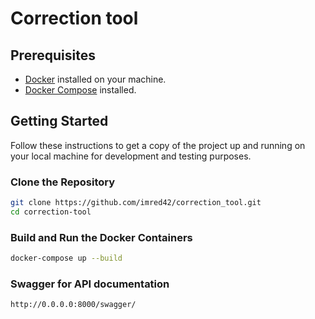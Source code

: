# Correction tool

## Prerequisites

- [Docker](https://www.docker.com/get-started) installed on your machine.
- [Docker Compose](https://docs.docker.com/compose/install/) installed.

## Getting Started

Follow these instructions to get a copy of the project up and running on your local machine for development and testing purposes.

### Clone the Repository
```bash
git clone https://github.com/imred42/correction_tool.git
cd correction-tool
```

### Build and Run the Docker Containers
```bash
docker-compose up --build
```

### Swagger for API documentation
```bash
http://0.0.0.0:8000/swagger/
```